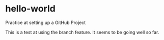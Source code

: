 # hello-world
Practice at setting up a GitHub Project

This is a test at using the branch feature. It seems to be going well so far. 
